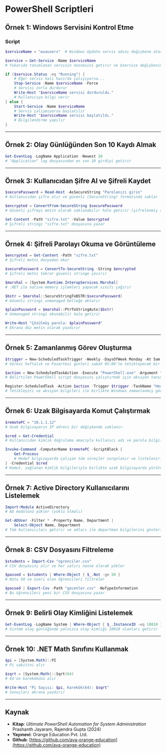 # PowerShell Scriptleri

## Örnek 1: Windows Servisini Kontrol Etme

### Script

```powershell
$serviceName = "wuauserv"  # Windows Update servis adını değişkene atar

$service = Get-Service -Name $serviceName  
# Yukarıda tanımlanan servisin nesnesini getirir ve $service değişkenine atar

if ($service.Status -eq "Running") {
    # Eğer servis hali hazırda çalışıyorsa...
    Stop-Service -Name $serviceName -Force
    # Servisi zorla durdurur
    Write-Host "$serviceName servisi durduruldu."
    # Kullanıcıya bilgi verir
} else {
    Start-Service -Name $serviceName
    # Servis çalışmıyorsa başlatılır
    Write-Host "$serviceName servisi başlatıldı."
    # Bilgilendirme yapılır
}
```

---

## Örnek 2: Olay Günlüğünden Son 10 Kaydı Almak

```powershell
Get-EventLog -LogName Application -Newest 10
# "Application" log dosyasından en son 10 girdiyi getirir
```

---

## Örnek 3: Kullanıcıdan Şifre Al ve Şifreli Kaydet

```powershell
$securePassword = Read-Host -AsSecureString "Parolanızı girin"
# Kullanıcıdan şifre alır ve güvenli (SecureString) formatında saklar

$encrypted = ConvertFrom-SecureString $securePassword
# Güvenli şifreyi metin olarak saklanabilir hale getirir (şifrelenmiş string)

Set-Content -Path "sifre.txt" -Value $encrypted
# Şifreli stringi "sifre.txt" dosyasına yazar
```

---

## Örnek 4: Şifreli Parolayı Okuma ve Görüntüleme

```powershell
$encrypted = Get-Content -Path "sifre.txt"
# Şifreli metni dosyadan okur

$securePassword = ConvertTo-SecureString -String $encrypted
# Şifreli metni tekrar güvenli stringe çevirir

$marshal = [System.Runtime.InteropServices.Marshal]
# .NET ile native memory işlemleri yapacak sınıfı çağırır

$bstr = $marshal::SecureStringToBSTR($securePassword)
# Güvenli stringi unmanaged belleğe aktarır

$plainPassword = $marshal::PtrToStringAuto($bstr)
# Unmanaged stringi okunabilir hale getirir

Write-Host "Çözülmüş parola: $plainPassword"
# Ekrana düz metin olarak yazdırır
```

---

## Örnek 5: Zamanlanmış Görev Oluşturma

```powershell
$trigger = New-ScheduledTaskTrigger -Weekly -DaysOfWeek Monday -At 5am
# Görevi haftalık ve Pazartesi günleri sabah 05:00'te tetikleyecek bir zamanlayıcı oluşturur

$action = New-ScheduledTaskAction -Execute "PowerShell.exe" -Argument "-File C:\scripts\health.ps1"
# Belirtilen PowerShell script dosyasını çalıştırmak için aksiyon tanımlar

Register-ScheduledTask -Action $action -Trigger $trigger -TaskName "HealthCheckTask" -Description "Weekly health check"
# Tetikleyici ve aksiyon bilgileri ile birlikte Windows zamanlanmış görev olarak kaydeder
```

---

## Örnek 6: Uzak Bilgisayarda Komut Çalıştırmak

```powershell
$remotePC = "10.1.1.12"
# Uzak bilgisayarın IP adresi bir değişkende saklanır.

$cred = Get-Credential
# Kullanıcıdan kimlik doğrulama amacıyla kullanıcı adı ve parola bilgileri alınır.

Invoke-Command -ComputerName $remotePC -ScriptBlock {
    Get-Process
    # Hedef bilgisayarda çalışan tüm süreçler sorgulanır ve listelenir.
} -Credential $cred
# Komut, sağlanan kimlik bilgileriyle birlikte uzak bilgisayarda yürütülür.
```

---

## Örnek 7: Active Directory Kullanıcılarını Listelemek

```powershell
Import-Module ActiveDirectory
# AD modülünü yükler (yüklü olmalı)

Get-ADUser -Filter * -Property Name, Department | 
    Select-Object Name, Department
# Tüm kullanıcıları getirir ve adları ile departman bilgilerini gösterir
```

---

## Örnek 8: CSV Dosyasını Filtreleme

```powershell
$students = Import-Csv "ogrenciler.csv"
# CSV dosyasını alır ve her satırı nesne olarak yükler

$passed = $students | Where-Object { $_.Not -ge 50 }
# Notu 50 ve üzeri olan öğrencileri filtreler

$passed | Export-Csv -Path "gecenler.csv" -NoTypeInformation
# Bu öğrencileri yeni bir CSV dosyasına yazar
```

---

## Örnek 9: Belirli Olay Kimliğini Listelemek

```powershell
Get-EventLog -LogName System | Where-Object { $_.InstanceID -eq 10010 }
# Sistem olay günlüğünde yalnızca olay kimliği 10010 olanları getirir
```

---

## Örnek 10: .NET Math Sınıfını Kullanmak

```powershell
$pi = [System.Math]::PI
# Pi sabitini alır

$sqrt = [System.Math]::Sqrt(64)
# 64'ün karekökünü alır

Write-Host "Pi Sayısı: $pi, Karekök(64): $sqrt"
# Sonuçları ekrana yazdırır
```

---

## Kaynak

- **Kitap**: *Ultimate PowerShell Automation for System Administration*  
  Prashanth Jayaram, Rajendra Gupta (2024)  
- **Yayınevi**: Orange Education Pvt. Ltd.  
- **Github**: [https://github.com/ava-orange-education](https://github.com/ava-orange-education)
